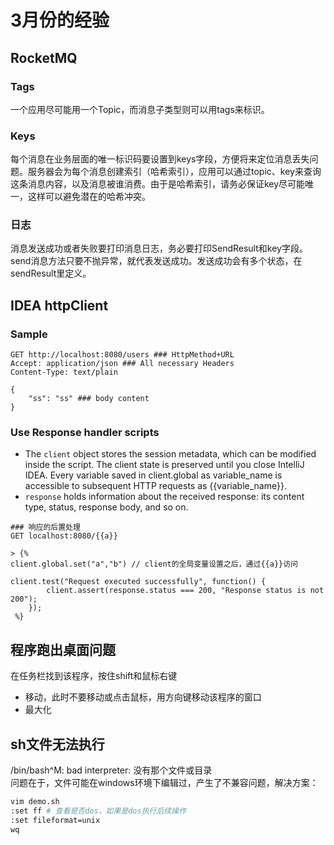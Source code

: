 # 3月份的经验

## RocketMQ

### Tags

一个应用尽可能用一个Topic，而消息子类型则可以用tags来标识。

### Keys

每个消息在业务层面的唯一标识码要设置到keys字段，方便将来定位消息丢失问题。服务器会为每个消息创建索引（哈希索引），应用可以通过topic、key来查询这条消息内容，以及消息被谁消费。由于是哈希索引，请务必保证key尽可能唯一，这样可以避免潜在的哈希冲突。

### 日志

​消息发送成功或者失败要打印消息日志，务必要打印SendResult和key字段。send消息方法只要不抛异常，就代表发送成功。发送成功会有多个状态，在sendResult里定义。

## IDEA httpClient

### Sample

```http
GET http://localhost:8080/users ### HttpMethod+URL
Accept: application/json ### All necessary Headers
Content-Type: text/plain

{
    "ss": "ss" ### body content
}

```

### Use Response handler scripts

- The `client` object stores the session metadata, which can be modified inside the script. The client state is preserved until you close IntelliJ IDEA. Every variable saved in client.global as variable_name is accessible to subsequent HTTP requests as {{variable_name}}.
- `response` holds information about the received response: its content type, status, response body, and so on.

```http
### 响应的后置处理
GET localhost:8080/{{a}}

> {%
client.global.set("a","b") // client的全局变量设置之后，通过{{a}}访问

client.test("Request executed successfully", function() {
        client.assert(response.status === 200, "Response status is not 200");
    });
 %}
```

## 程序跑出桌面问题

在任务栏找到该程序，按住shift和鼠标右键

- 移动，此时不要移动或点击鼠标，用方向键移动该程序的窗口
- 最大化

## sh文件无法执行

/bin/bash^M: bad interpreter: 没有那个文件或目录  
问题在于，文件可能在windows环境下编辑过，产生了不兼容问题，解决方案：

```sh
vim demo.sh
:set ff # 查看是否dos，如果是dos执行后续操作
:set fileformat=unix
wq
```
